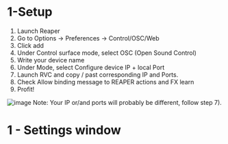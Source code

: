 # 1-Setup

1)	Launch Reaper
2)	Go to Options -> Preferences -> Control/OSC/Web
3)	Click add
4)	Under Control surface mode, select OSC (Open Sound Control)
5)	Write your device name
6)	Under Mode, select Configure device IP + local Port
7)	Launch RVC and copy / past corresponding IP and Ports.
8)	Check Allow binding message to REAPER actions and FX learn
9)	Profit!

![image](https://user-images.githubusercontent.com/78812716/180656309-7adb2097-0392-46ce-8e09-0f00505193fb.png)
Note: Your IP or/and ports will probably be different, follow step 7).

# 1 - Settings window
